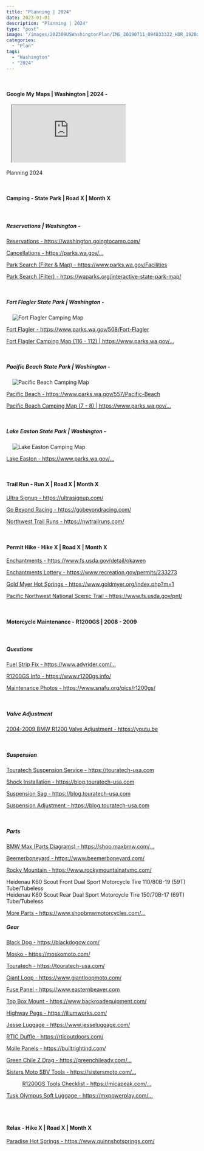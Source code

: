 ```yaml
---
title: "Planning | 2024"
date: 2023-01-01
description: "Planning | 2024"
type: "post"
image: "/images/202309USWashingtonPlan/IMG_20190711_094833322_HDR_1920x1080x75.jpg"
categories: 
  - "Plan"
tags:
  - "Washington"
  - "2024"
---
```


<!-- Start ******************** MyMap01 ******************** Start -->	
<br>	
<h4>	
	Google My Maps | Washington | 2024 -
</h4>	
<div class="embed-responsive embed-responsive-1by1">	
   <iframe 	
        src="https://www.google.com/maps/d/embed?mid=1MVNa80m_q6As2iR-q0lx_-Iy2Uwv85M&ehbc=2E312F"
        title=	"Google My Maps"
        loading="lazy"
    > 	
    </iframe>	
</div>
<p>
Planning 2024
</p>
<!-- End ******************** MyMap01 ******************* End -->
<!-- Start ******************** Item01 ******************** Start -->	
<br>	
<h4>	
	Camping - State Park | Road X | Month X
</h4>	
<br>
<h5>	
	Reservations | Washington -
</h5>	
<p>	
  <a 
    href=https://washington.goingtocamp.com/
    target="_blank">	
    Reservations - https://washington.goingtocamp.com/
  </a>
</p>
<p>	
  <a 
    href=https://parks.wa.gov/passes-permits/reservations/cancellations
    target="_blank">	
    Cancellations - https://parks.wa.gov/...
  </a>
</p>
<p>	
  <a 
    href=https://www.parks.wa.gov/Facilities
    target="_blank">	
    Park Search (Filter & Map) - https://www.parks.wa.gov/Facilities
  </a>
</p>
<p>	
  <a 
    href=https://waparks.org/interactive-state-park-map/
    target="_blank">	
    Park Search (Filter) - https://waparks.org/interactive-state-park-map/
  </a>
</p>
<br>
<h5>	
	Fort Flagler State Park | Washington -
</h5>	
<p>	
    <img 	
      src=	"/images/202309USWashingtonPlan/Screenshot 2023-07-30 210825.png"
      alt= "Fort Flagler Camping Map"
      loading= "lazy"
    >	
</p>
<p>	
  <a 
    href=https://www.parks.wa.gov/508/Fort-Flagler
    target="_blank">	
    Fort Flagler - https://www.parks.wa.gov/508/Fort-Flagler
  </a>
</p>
<p>	
  <a 
    href=https://parks.wa.gov/sites/default/files/2023-05/Fort%20Flagler%20Campground%20Map%205-30-23.pdf
    target="_blank">	
    Fort Flagler Camping Map (116 - 112) |
    https://www.parks.wa.gov/...
  </a>
</p>
<br>
<h5>	
	Pacific Beach State Park | Washington -
</h5>	
<p>	
    <img 	
      src=	"/images/202309USWashingtonPlan/Screenshot 2023-07-30 211403.png"
      alt= "Pacific Beach Camping Map"
      loading= "lazy"
    >	
</p>
<p>	
  <a 
    href=https://www.parks.wa.gov/557/Pacific-Beach
    target="_blank">	
    Pacific Beach - https://www.parks.wa.gov/557/Pacific-Beach
  </a>
</p>
<p>	
  <a 
    href=https://parks.wa.gov/sites/default/files/2023-07/Pacific%20Beach%20Overview%20Map.pdf
    target="_blank">	
    Pacific Beach Camping Map (7 - 8) |
    https://www.parks.wa.gov/...
  </a>
</p>
<br>
<h5>	
	Lake Easton State Park | Washington -
</h5>	
<p>	
    <img 	
      src=	"/images/202309USWashingtonPlan/Screenshot 2023-07-30 210324.jpg"
      alt= "Lake Easton Camping Map"
      loading= "lazy"
    >	
</p>
<p>	
  <a 
    href=https://parks.wa.gov/find-parks/state-parks/lake-easton-state-park
    target="_blank">	
    Lake Easton - https://www.parks.wa.gov/...
  </a>
</p>
<!-- End ******************** Item01 ******************** End -->	
<!-- Start ******************** Item02 ******************** Start -->	
<br>	
<h4>	
	Trail Run - Run X | Road X | Month X
</h4>	
<p>	
  <a 
    href=https://ultrasignup.com/
    target="_blank">	
    Ultra Signup - https://ultrasignup.com/
  </a>
</p>
<p>	
  <a 
    href=https://gobeyondracing.com/
    target="_blank">	
    Go Beyond Racing - https://gobeyondracing.com/
  </a>
</p>
<p>	
  <a 
    href=https://nwtrailruns.com/
    target="_blank">	
    Northwest Trail Runs - https://nwtrailruns.com/
  </a>
</p>
<!-- End ******************** Item02 ******************** End -->	
<!-- Start ******************** Item03 ******************** Start -->	
<br>	
<h4>	
	Permit Hike - Hike X | Road X | Month X
</h4>	
<p>	
  <a 
    href=https://www.fs.usda.gov/detail/okawen/passes-permits/recreation/?cid=fsbdev3_053607
    target="_blank">	
    Enchantments - https://www.fs.usda.gov/detail/okawen
  </a>
</p>
<p>	
  <a 
    href=https://www.recreation.gov/permits/233273
    target="_blank">	
    Enchantments Lottery - https://www.recreation.gov/permits/233273
  </a>
</p>
<p>	
  <a 
    href=https://www.goldmyer.org/index.php?m=1
    target="_blank">	
    Gold Myer Hot Springs - https://www.goldmyer.org/index.php?m=1
  </a>
</p>
<p>	
  <a 
    href=https://www.fs.usda.gov/pnt/
    target="_blank">	
    Pacific Northwest National Scenic Trail  - https://www.fs.usda.gov/pnt/
  </a>
</p>
<!-- End ******************** Item03 ******************** End -->	
<!-- Start ******************** Item04 ******************** Start -->	
<br>	
<h4>	
	Motorcycle Maintenance - R1200GS | 2008 - 2009
</h4>	
<br>
<h5>	
	Questions
</h5>
<p>	
  <a 
    href=https://www.advrider.com/f/threads/fuel-strip-fix.844902/page-10#post-32123591
    target="_blank">	
    Fuel Strip Fix - https://www.advrider.com/...
  </a>
</p>
<p>	
  <a 
    href=https://www.r1200gs.info/
    target="_blank">	
    R1200GS Info - https://www.r1200gs.info/
  </a>
</p>
<p>	
  <a 
    href=https://www.snafu.org/pics/r1200gs/
    target="_blank">	
    Maintenance Photos - https://www.snafu.org/pics/r1200gs/
  </a>
</p>
<br>
<h5>	
	Valve Adjustment
</h5>	
<p>	
  <a 
    href=https://youtu.be/oxssvKsoTWQ?si=6WES5SpmCyn9VqWC
    target="_blank">	
    2004-2009 BMW R1200 Valve Adjustment - https://youtu.be
  </a>
</p>
<br>
<h5>	
	Suspension
</h5>
<p>	
  <a 
    href=https://touratech-usa.com/Touratech-Suspension-Service
    target="_blank">	
    Touratech Suspension Service - https://touratech-usa.com
  </a>
</p>
<p>	
  <a 
    href=https://blog.touratech-usa.com/2013/04/17/how-to-bmw-r1200gs-adventure-shock-installation/
    target="_blank">	
    Shock Installation - https://blog.touratech-usa.com
  </a>
</p>
<p>	
  <a 
    href=https://blog.touratech-usa.com/2013/08/06/how-to-setting-suspension-sag/
    target="_blank">	
    Suspension Sag - https://blog.touratech-usa.com
  </a>
</p>
<p>	
  <a 
    href=https://blog.touratech-usa.com/2013/08/08/how-to-adjusting-touratech-suspension/
    target="_blank">	
    Suspension Adjustment - https://blog.touratech-usa.com
  </a>
</p>	
<br>
<h5>	
	Parts
</h5>
<p>	
  <a 
    href=https://shop.maxbmw.com/fiche/DiagramsMain.aspx?vid=51558
    target="_blank">	
    BMW Max (Parts Diagrams)  - https://shop.maxbmw.com/...
  </a>
</p>
<p>	
  <a 
    href=https://www.beemerboneyard.com/
    target="_blank">	
    Beemerboneyard - https://www.beemerboneyard.com/
  </a>
</p>
<p>	
  <a 
    href=https://www.rockymountainatvmc.com/
    target="_blank">	
    Rocky Mountain - https://www.rockymountainatvmc.com/
  </a>
    <p>	
      Heidenau K60 Scout Front Dual Sport Motorcycle Tire 110/80B-19 (59T) Tube/Tubeless
      <br>
      Heidenau K60 Scout Rear Dual Sport Motorcycle Tire 150/70B-17 (69T) Tube/Tubeless
    </p>
</p>
<p>	
  <a 
    href=https://www.shopbmwmotorcycles.com/oem-parts/bmw-motorrad-holder-46627671618
    target="_blank">	
    More Parts  - https://www.shopbmwmotorcycles.com/...
  </a>
</p>
<h5>	
	Gear
</h5>	
<p>	
  <a 
    href=https://blackdogcw.com/
    target="_blank">	
    Black Dog - https://blackdogcw.com/
  </a>
</p>
<p>	
  <a 
    href=https://moskomoto.com/
    target="_blank">	
    Mosko - https://moskomoto.com/
  </a>
</p>
<p>	
  <a 
    href=https://touratech-usa.com/
    target="_blank">	
    Touratech - https://touratech-usa.com/
  </a>
</p>
<p>	
  <a 
    href=https://www.giantloopmoto.com/
    target="_blank">	
    Giant Loop - https://www.giantloopmoto.com/
  </a>
</p>
<p>	
  <a 
    href=https://www.easternbeaver.com/Main/Main.html
    target="_blank">	
    Fuse Panel - https://www.easternbeaver.com
  </a>
</p>
<p>	
  <a 
    href=https://www.backroadequipment.com/
    target="_blank">	
    Top Box Mount - https://www.backroadequipment.com/
  </a>
</p>
<p>	
  <a 
    href=https://iliumworks.com/
    target="_blank">	
    Highway Pegs - https://iliumworks.com/
  </a>
</p>
<p>	
  <a 
    href=https://www.jesseluggage.com/
    target="_blank">	
    Jesse Luggage - https://www.jesseluggage.com/
  </a>
</p>
<p>	
  <a 
    href=https://rticoutdoors.com/
    target="_blank">	
    RTIC Duffle - https://rticoutdoors.com/
  </a>
</p>
<p>	
  <a 
    href=https://builtrightind.com/
    target="_blank">	
    Molle Panels - https://builtrightind.com/
  </a>
</p>
<p>	
  <a 
    href=https://greenchileadv.com/collections/z-drag-and-recovery/products/gcag-z-drag-recovery-system
    target="_blank">	
    Green Chile Z Drag - https://greenchileadv.com/...
  </a>
</p>
<p>	
  <a 
    href=https://sistersmoto.com/collections/sbv-tools
    target="_blank">	
    Sisters Moto SBV Tools - https://sistersmoto.com/...
  </a>
</p>
<p>	
  <a style="margin-left: 3em;"
    href=https://micapeak.com/checklists/R12tools.html
    target="_blank">	
    R1200GS Tools Checklist - https://micapeak.com/...
  </a>
</p>
<p>	
  <a 
    href=https://mxpowerplay.com/products/tusk-olympus-pannier-bags-196848-p?variant=43443024167075
    target="_blank">	
    Tusk Olympus Soft Luggage - https://mxpowerplay.com/...
  </a>
</p>

<br>
<!-- End ******************** Item04 ******************** End -->	
<!-- Start ******************** Item05 ******************** Start -->	
<br>	
<h4>	
	Relax - Hike X | Road X | Month X
</h4>	
<p>	
  <a 
    href=https://www.quinnshotsprings.com/
    target="_blank">	
    Paradise Hot Springs - https://www.quinnshotsprings.com/
  </a>
</p>
<!-- End ******************** Item05 ******************** End -->	